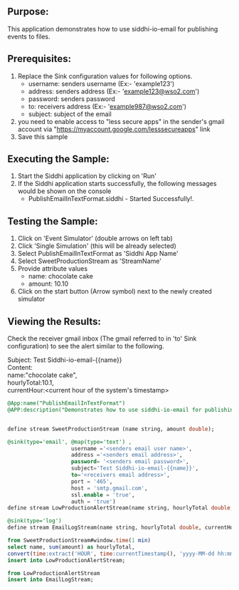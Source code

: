 
## Purpose:
This application demonstrates how to use siddhi-io-email for publishing events to files.

## Prerequisites:
1) Replace the Sink configuration values for following options.
    - username: senders username (Ex:- 'example123')
    - address: senders address (Ex:- 'example123@wso2.com')
    - password: senders password
    - to: receivers address (Ex:- 'example987@wso2.com')
    - subject: subject of the email
2) you need to enable access to "less secure apps" in the sender's gmail account via "https://myaccount.google.com/lesssecureapps" link
3) Save this sample

## Executing the Sample:
1) Start the Siddhi application by clicking on 'Run'
2) If the Siddhi application starts successfully, the following messages would be shown on the console
    * PublishEmailInTextFormat.siddhi - Started Successfully!.

## Testing the Sample:
1) Click on 'Event Simulator' (double arrows on left tab)
2) Click 'Single Simulation' (this will be already selected)
3) Select PublishEmailInTextFormat as 'Siddhi App Name'
4) Select SweetProductionStream as 'StreamName'
5) Provide attribute values
    - name: chocolate cake
    - amount: 10.10
6) Click on the start button (Arrow symbol) next to the newly created simulator

## Viewing the Results:
Check the receiver gmail inbox (The gmail referred to in 'to' Sink configuration) to see the alert similar to the following.

Subject: Test Siddhi-io-email-{{name}}<br/>
Content:<br/>
name:"chocolate cake",<br/>
hourlyTotal:10.1,<br/>
currentHour:<current hour of the system's timestamp>


```sql
@App:name("PublishEmailInTextFormat")
@APP:description("Demonstrates how to use siddhi-io-email for publishing events to files.")


define stream SweetProductionStream (name string, amount double);

@sink(type='email', @map(type='text') ,
                    username ='<senders email user name>',
                    address ='<senders email address>',
                    password= '<senders email password>',
                    subject='Test Siddhi-io-email-{{name}}', 
                    to='<receivers email address>',
                    port = '465',
                    host = 'smtp.gmail.com',
                    ssl.enable = 'true',
                    auth = 'true')                
define stream LowProductionAlertStream(name string, hourlyTotal double, currentHour  double);

@sink(type='log')
define stream EmailLogStream(name string, hourlyTotal double, currentHour  double);

from SweetProductionStream#window.time(1 min)
select name, sum(amount) as hourlyTotal,
convert(time:extract('HOUR', time:currentTimestamp(), 'yyyy-MM-dd hh:mm:ss'), 'double') as currentHour
insert into LowProductionAlertStream;

from LowProductionAlertStream
insert into EmailLogStream;
```
